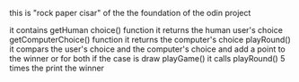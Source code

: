 this is "rock paper cisar" of the the foundation of the odin project

it contains
getHuman choice() function it returns the human user's choice
getComputerChoice() function it returns the computer's choice
playRound() it compars the user's choice and the computer's choice and add a point to the winner or for both if the case is draw
playGame() it calls playRound() 5 times the print the winner
